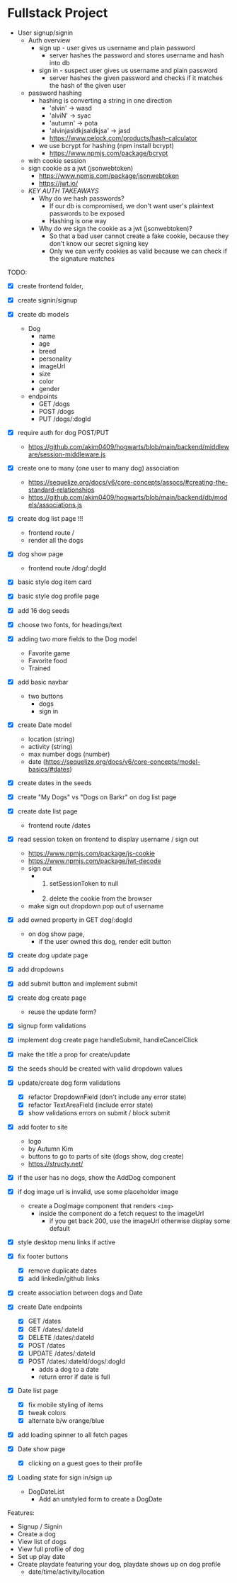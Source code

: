 # Fullstack Project

+ User signup/signin
  + Auth overview
    + sign up - user gives us username and plain password
      + server hashes the password and stores username and hash into db
    + sign in - suspect user gives us username and plain password
      + server hashes the given password and checks if it matches the hash of the given user
  + password hashing
    + hashing is converting a string in one direction
      + 'alvin' -> wasd
      + 'alviN' -> syac
      + 'autumn' -> pota
      + 'alvinjasldkjsaldkjsa' -> jasd
      + https://www.pelock.com/products/hash-calculator
    + we use bcrypt for hashing (npm install bcrypt)
        + https://www.npmjs.com/package/bcrypt
  + with cookie session
  + sign cookie as a jwt (jsonwebtoken)
    + https://www.npmjs.com/package/jsonwebtoken
    + https://jwt.io/
  + *KEY AUTH TAKEAWAYS*
    + Why do we hash passwords?
      + If our db is compromised, we don't want user's plaintext passwords to be exposed
      + Hashing is one way
    + Why do we sign the cookie as a jwt (jsonwebtoken)?
      + So that a bad user cannot create a fake cookie, because they don't know our secret signing key
      + Only we can verify cookies as valid because we can check if the signature matches


TODO:
+ [X] create frontend folder,
+ [X] create signin/signup
+ [X] create db models
  + Dog
    + name
    + age
    + breed
    + personality
    + imageUrl
    + size
    + color
    + gender
  + endpoints
    +   GET /dogs
    +   POST /dogs
    +   PUT /dogs/:dogId
+ [X] require auth for dog POST/PUT
  + https://github.com/akim0409/hogwarts/blob/main/backend/middleware/session-middleware.js
+ [X] create one to many (one user to many dog) association
  + https://sequelize.org/docs/v6/core-concepts/assocs/#creating-the-standard-relationships
  + https://github.com/akim0409/hogwarts/blob/main/backend/db/models/associations.js
+ [X] create dog list page   !!!
  + frontend route /
  + render all the dogs
+ [X] dog show page
  + frontend route /dog/:dogId
+ [X] basic style dog item card
+ [X] basic style dog profile page
+ [X] add 16 dog seeds 
+ [X] choose two fonts, for headings/text
+ [X] adding two more fields to the Dog model
  + Favorite game
  + Favorite food
  + Trained
+ [X] add basic navbar
  + two buttons
    + dogs
    + sign in
+ [X] create Date model
  + location (string)
  + activity (string)
  + max number dogs (number)
  + date (https://sequelize.org/docs/v6/core-concepts/model-basics/#dates)
+ [X] create dates in the seeds
+ [X] create "My Dogs" vs "Dogs on Barkr" on dog list page  
+ [X] create date list page
  + frontend route /dates
+ [X] read session token on frontend to display username / sign out
  + https://www.npmjs.com/package/js-cookie 
  + https://www.npmjs.com/package/jwt-decode
  + sign out
    + 1. setSessionToken to null
    + 2. delete the cookie from the browser
  + make sign out dropdown pop out of username
+ [X] add owned property in GET dog/:dogId
  + on dog show page,
    + if the user owned this dog, render edit button
+ [X] create dog update page
+ [X] add dropdowns
+ [X] add submit button and implement submit  
+ [X] create dog create page
  + reuse the update form?
+ [X] signup form validations
+ [X] implement dog create page handleSubmit, handleCancelClick
+ [X] make the title a prop for create/update
+ [X] the seeds should be created with valid dropdown values
+ [X] update/create dog form validations
  + [X] refactor DropdownField (don't include any error state)
  + [X] refactor TextAreaField (include error state)
  + [X] show validations errors on submit / block submit
+ [X] add footer to site
  + logo
  + by Autumn Kim
  + buttons to go to parts of site (dogs show, dog create)
  + https://structy.net/
+ [X] if the user has no dogs, show the AddDog component  
+ [X] if dog image url is invalid, use some placeholder image
  + create a DogImage component that renders `<img>`
    + inside the component do a fetch request to the imageUrl 
      + if you get back 200, use the imageUrl otherwise display some default
+ [X] style desktop menu links if active
+ [X] fix footer buttons
  + [X] remove duplicate dates
  + [X] add linkedin/github links
+ [X] create association between dogs and Date
+ [X] create Date endpoints
  + [X] GET /dates 
  + [X] GET /dates/:dateId 
  + [X] DELETE /dates/:dateId
  + [X] POST /dates
  + [X] UPDATE /dates/:dateId
  + [X] POST /dates/:dateId/dogs/:dogId
      + adds a dog to a date
      + return error if date is full
+ [X] Date list page
  + [X] fix mobile styling of items
  + [X] tweak colors
  + [X] alternate b/w orange/blue
+ [X] add loading spinner to all fetch pages 
+ [X] Date show page
  + [X] clicking on a guest goes to their profile
+ [X] Loading state for sign in/sign up


  + DogDateList
    + Add an unstyled form to create a DogDate
  


Features:
  + Signup / Signin
  + Create a dog
  + View list of dogs
  + View full profile of dog
  + Set up play date
  + Create playdate featuring your dog, playdate shows up on dog profile
    + date/time/activity/location



  